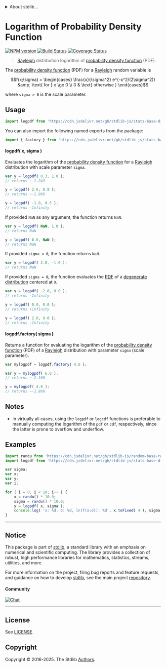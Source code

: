 <!--

@license Apache-2.0

Copyright (c) 2018 The Stdlib Authors.

Licensed under the Apache License, Version 2.0 (the "License");
you may not use this file except in compliance with the License.
You may obtain a copy of the License at

   http://www.apache.org/licenses/LICENSE-2.0

Unless required by applicable law or agreed to in writing, software
distributed under the License is distributed on an "AS IS" BASIS,
WITHOUT WARRANTIES OR CONDITIONS OF ANY KIND, either express or implied.
See the License for the specific language governing permissions and
limitations under the License.

-->


<details>
  <summary>
    About stdlib...
  </summary>
  <p>We believe in a future in which the web is a preferred environment for numerical computation. To help realize this future, we've built stdlib. stdlib is a standard library, with an emphasis on numerical and scientific computation, written in JavaScript (and C) for execution in browsers and in Node.js.</p>
  <p>The library is fully decomposable, being architected in such a way that you can swap out and mix and match APIs and functionality to cater to your exact preferences and use cases.</p>
  <p>When you use stdlib, you can be absolutely certain that you are using the most thorough, rigorous, well-written, studied, documented, tested, measured, and high-quality code out there.</p>
  <p>To join us in bringing numerical computing to the web, get started by checking us out on <a href="https://github.com/stdlib-js/stdlib">GitHub</a>, and please consider <a href="https://opencollective.com/stdlib">financially supporting stdlib</a>. We greatly appreciate your continued support!</p>
</details>

# Logarithm of Probability Density Function

[![NPM version][npm-image]][npm-url] [![Build Status][test-image]][test-url] [![Coverage Status][coverage-image]][coverage-url] <!-- [![dependencies][dependencies-image]][dependencies-url] -->

> [Rayleigh][rayleigh-distribution] distribution logarithm of [probability density function][pdf] (PDF).

<section class="intro">

The [probability density function][pdf] (PDF) for a [Rayleigh][rayleigh-distribution] random variable is

<!-- <equation class="equation" label="eq:rayleigh_pdf" align="center" raw="f(x;\sigma) = \begin{cases} \frac{x}{\sigma^2} e^{-x^2/(2\sigma^2)} &amp; \text{ for } x \ge 0 \\ 0 & \text{ otherwise } \end{cases}" alt="Probability density function (PDF) for a Rayleigh distribution."> -->

```math
f(x;\sigma) = \begin{cases} \frac{x}{\sigma^2} e^{-x^2/(2\sigma^2)} &amp; \text{ for } x \ge 0 \\ 0 & \text{ otherwise } \end{cases}
```

<!-- <div class="equation" align="center" data-raw-text="f(x;\sigma) = \begin{cases} \frac{x}{\sigma^2} e^{-x^2/(2\sigma^2)} &amp;amp; \text{ for } x \ge 0 \\ 0 &amp; \text{ otherwise } \end{cases}" data-equation="eq:rayleigh_pdf">
    <img src="https://cdn.jsdelivr.net/gh/stdlib-js/stdlib@51534079fef45e990850102147e8945fb023d1d0/lib/node_modules/@stdlib/stats/base/dists/rayleigh/logpdf/docs/img/equation_rayleigh_pdf.svg" alt="Probability density function (PDF) for a Rayleigh distribution.">
    <br>
</div> -->

<!-- </equation> -->

where `sigma > 0` is the scale parameter.

</section>

<!-- /.intro -->



<section class="usage">

## Usage

```javascript
import logpdf from 'https://cdn.jsdelivr.net/gh/stdlib-js/stats-base-dists-rayleigh-logpdf@deno/mod.js';
```

You can also import the following named exports from the package:

```javascript
import { factory } from 'https://cdn.jsdelivr.net/gh/stdlib-js/stats-base-dists-rayleigh-logpdf@deno/mod.js';
```

#### logpdf( x, sigma )

Evaluates the logarithm of the [probability density function][pdf] for a [Rayleigh][rayleigh-distribution] distribution with scale parameter `sigma`.

```javascript
var y = logpdf( 0.3, 1.0 );
// returns ~-1.249

y = logpdf( 2.0, 0.8 );
// returns ~-1.986

y = logpdf( -1.0, 0.5 );
// returns -Infinity
```

If provided `NaN` as any argument, the function returns `NaN`.

```javascript
var y = logpdf( NaN, 1.0 );
// returns NaN

y = logpdf( 0.0, NaN );
// returns NaN
```

If provided `sigma < 0`, the function returns `NaN`.

```javascript
var y = logpdf( 2.0, -1.0 );
// returns NaN
```

If provided `sigma = 0`, the function evaluates the [PDF][pdf] of a [degenerate distribution][degenerate-distribution] centered at `0`.

```javascript
var y = logpdf( -2.0, 0.0 );
// returns -Infinity

y = logpdf( 0.0, 0.0 );
// returns +Infinity

y = logpdf( 2.0, 0.0 );
// returns -Infinity
```

#### logpdf.factory( sigma )

Returns a function for evaluating the logarithm of the [probability density function][pdf] (PDF) of a [Rayleigh][rayleigh-distribution] distribution with parameter `sigma` (scale parameter).

```javascript
var mylogpdf = logpdf.factory( 4.0 );

var y = mylogpdf( 6.0 );
// returns ~-2.106

y = mylogpdf( 4.0 );
// returns ~-1.886
```

</section>

<!-- /.usage -->

<section class="notes">

## Notes

-   In virtually all cases, using the `logpdf` or `logcdf` functions is preferable to manually computing the logarithm of the `pdf` or `cdf`, respectively, since the latter is prone to overflow and underflow.

</section>

<!-- /.notes -->

<section class="examples">

## Examples

<!-- eslint no-undef: "error" -->

```javascript
import randu from 'https://cdn.jsdelivr.net/gh/stdlib-js/random-base-randu@deno/mod.js';
import logpdf from 'https://cdn.jsdelivr.net/gh/stdlib-js/stats-base-dists-rayleigh-logpdf@deno/mod.js';

var sigma;
var x;
var y;
var i;

for ( i = 0; i < 10; i++ ) {
    x = randu() * 10.0;
    sigma = randu() * 10.0;
    y = logpdf( x, sigma );
    console.log( 'x: %d, σ: %d, ln(f(x;σ)): %d', x.toFixed( 4 ), sigma.toFixed( 4 ), y.toFixed( 4 ) );
}
```

</section>

<!-- /.examples -->

<!-- C interface documentation. -->



<!-- Section for related `stdlib` packages. Do not manually edit this section, as it is automatically populated. -->

<section class="related">

</section>

<!-- /.related -->

<!-- Section for all links. Make sure to keep an empty line after the `section` element and another before the `/section` close. -->


<section class="main-repo" >

* * *

## Notice

This package is part of [stdlib][stdlib], a standard library with an emphasis on numerical and scientific computing. The library provides a collection of robust, high performance libraries for mathematics, statistics, streams, utilities, and more.

For more information on the project, filing bug reports and feature requests, and guidance on how to develop [stdlib][stdlib], see the main project [repository][stdlib].

#### Community

[![Chat][chat-image]][chat-url]

---

## License

See [LICENSE][stdlib-license].


## Copyright

Copyright &copy; 2016-2025. The Stdlib [Authors][stdlib-authors].

</section>

<!-- /.stdlib -->

<!-- Section for all links. Make sure to keep an empty line after the `section` element and another before the `/section` close. -->

<section class="links">

[npm-image]: http://img.shields.io/npm/v/@stdlib/stats-base-dists-rayleigh-logpdf.svg
[npm-url]: https://npmjs.org/package/@stdlib/stats-base-dists-rayleigh-logpdf

[test-image]: https://github.com/stdlib-js/stats-base-dists-rayleigh-logpdf/actions/workflows/test.yml/badge.svg?branch=main
[test-url]: https://github.com/stdlib-js/stats-base-dists-rayleigh-logpdf/actions/workflows/test.yml?query=branch:main

[coverage-image]: https://img.shields.io/codecov/c/github/stdlib-js/stats-base-dists-rayleigh-logpdf/main.svg
[coverage-url]: https://codecov.io/github/stdlib-js/stats-base-dists-rayleigh-logpdf?branch=main

<!--

[dependencies-image]: https://img.shields.io/david/stdlib-js/stats-base-dists-rayleigh-logpdf.svg
[dependencies-url]: https://david-dm.org/stdlib-js/stats-base-dists-rayleigh-logpdf/main

-->

[chat-image]: https://img.shields.io/gitter/room/stdlib-js/stdlib.svg
[chat-url]: https://app.gitter.im/#/room/#stdlib-js_stdlib:gitter.im

[stdlib]: https://github.com/stdlib-js/stdlib

[stdlib-authors]: https://github.com/stdlib-js/stdlib/graphs/contributors

[umd]: https://github.com/umdjs/umd
[es-module]: https://developer.mozilla.org/en-US/docs/Web/JavaScript/Guide/Modules

[deno-url]: https://github.com/stdlib-js/stats-base-dists-rayleigh-logpdf/tree/deno
[deno-readme]: https://github.com/stdlib-js/stats-base-dists-rayleigh-logpdf/blob/deno/README.md
[umd-url]: https://github.com/stdlib-js/stats-base-dists-rayleigh-logpdf/tree/umd
[umd-readme]: https://github.com/stdlib-js/stats-base-dists-rayleigh-logpdf/blob/umd/README.md
[esm-url]: https://github.com/stdlib-js/stats-base-dists-rayleigh-logpdf/tree/esm
[esm-readme]: https://github.com/stdlib-js/stats-base-dists-rayleigh-logpdf/blob/esm/README.md
[branches-url]: https://github.com/stdlib-js/stats-base-dists-rayleigh-logpdf/blob/main/branches.md

[stdlib-license]: https://raw.githubusercontent.com/stdlib-js/stats-base-dists-rayleigh-logpdf/main/LICENSE

[degenerate-distribution]: https://en.wikipedia.org/wiki/Degenerate_distribution

[pdf]: https://en.wikipedia.org/wiki/Probability_density_function

[rayleigh-distribution]: https://en.wikipedia.org/wiki/Rayleigh_distribution

</section>

<!-- /.links -->
